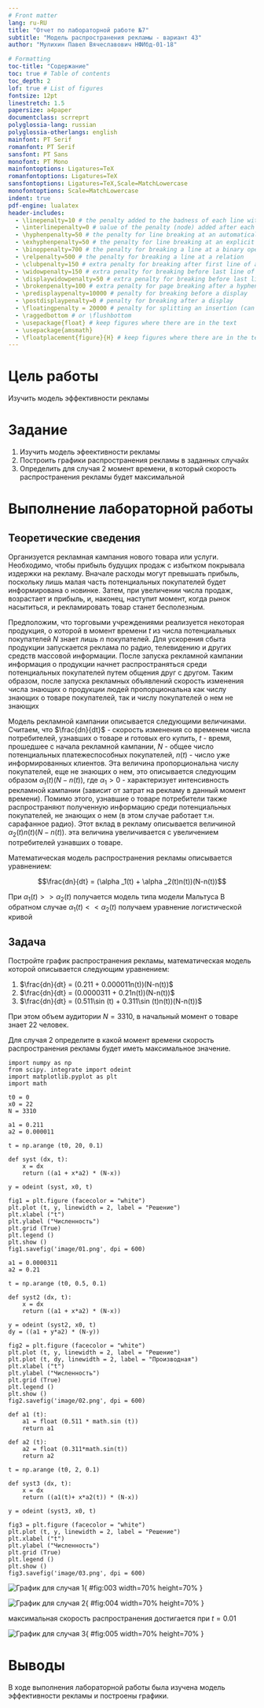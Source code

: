 ```yaml
---
# Front matter
lang: ru-RU
title: "Отчет по лабораторной работе №7"
subtitle: "Модель распространения рекламы - вариант 43"
author: "Мулихин Павел Вячеславович НФИбд-01-18"

# Formatting
toc-title: "Содержание"
toc: true # Table of contents
toc_depth: 2
lof: true # List of figures
fontsize: 12pt
linestretch: 1.5
papersize: a4paper
documentclass: scrreprt
polyglossia-lang: russian
polyglossia-otherlangs: english
mainfont: PT Serif
romanfont: PT Serif
sansfont: PT Sans
monofont: PT Mono
mainfontoptions: Ligatures=TeX
romanfontoptions: Ligatures=TeX
sansfontoptions: Ligatures=TeX,Scale=MatchLowercase
monofontoptions: Scale=MatchLowercase
indent: true
pdf-engine: lualatex
header-includes:
  - \linepenalty=10 # the penalty added to the badness of each line within a paragraph (no associated penalty node) Increasing the υalue makes tex try to haυe fewer lines in the paragraph.
  - \interlinepenalty=0 # υalue of the penalty (node) added after each line of a paragraph.
  - \hyphenpenalty=50 # the penalty for line breaking at an automatically inserted hyphen
  - \exhyphenpenalty=50 # the penalty for line breaking at an explicit hyphen
  - \binoppenalty=700 # the penalty for breaking a line at a binary operator
  - \relpenalty=500 # the penalty for breaking a line at a relation
  - \clubpenalty=150 # extra penalty for breaking after first line of a paragraph
  - \widowpenalty=150 # extra penalty for breaking before last line of a paragraph
  - \displaywidowpenalty=50 # extra penalty for breaking before last line before a display math
  - \brokenpenalty=100 # extra penalty for page breaking after a hyphenated line
  - \predisplaypenalty=10000 # penalty for breaking before a display
  - \postdisplaypenalty=0 # penalty for breaking after a display
  - \floatingpenalty = 20000 # penalty for splitting an insertion (can only be split footnote in standard LaTeX)
  - \raggedbottom # or \flushbottom
  - \usepackage{float} # keep figures where there are in the text
  - \usepackage{amsmath}
  - \floatplacement{figure}{H} # keep figures where there are in the text
---
```


# Цель работы

Изучить модель эффективности рекламы

# Задание

1.  Изучить модель эфеективности рекламы
2.  Построить графики распространения рекламы в заданных случайх
3.  Определить для случая 2 момент времени, в который скорость распространения рекламы будет максимальной

# Выполнение лабораторной работы

## Теоретические сведения

Организуется рекламная кампания нового товара или услуги. Необходимо, чтобы прибыль будущих продаж с избытком покрывала издержки на рекламу. Вначале расходы могут превышать прибыль, поскольку лишь малая часть потенциальных покупателей будет информирована о новинке. Затем, при увеличении числа продаж, возрастает и прибыль, и, наконец, наступит момент, когда рынок насытиться, и рекламировать товар станет бесполезным.

Предположим, что торговыми учреждениями реализуется некоторая продукция, о которой в момент времени $t$ из числа потенциальных покупателей $N$ знает лишь $n$ покупателей. Для ускорения сбыта продукции запускается реклама по радио, телевидению и других средств массовой информации. После запуска рекламной кампании информация о продукции начнет распространяться среди потенциальных покупателей путем общения друг с другом. Таким образом, после запуска рекламных объявлений скорость изменения числа знающих о продукции людей пропорциональна как числу знающих о товаре покупателей, так и числу покупателей о нем не знающих

Модель рекламной кампании описывается следующими величинами.
Считаем, что $\frac{dn}{dt}$ - скорость изменения со временем числа потребителей, узнавших о товаре и готовых его купить,
$t$ - время, прошедшее с начала рекламной кампании,
$N$ - общее число потенциальных платежеспособных покупателей,
$n(t)$ - число  уже информированных клиентов.
Эта величина пропорциональна числу покупателей, еще не знающих о нем, это описывается следующим образом
$\alpha _1(t)(N-n(t))$, где $\alpha _1>0$ -  характеризует интенсивность рекламной кампании (зависит от затрат на рекламу в данный момент времени).
Помимо этого, узнавшие о товаре потребители также распространяют полученную информацию среди потенциальных покупателей, не знающих о нем (в этом случае работает т.н. сарафанное радио). Этот вклад в рекламу описывается величиной  $\alpha _2(t)n(t)(N-n(t))$. эта величина увеличивается с увеличением потребителей узнавших о товаре.

Математическая модель распространения рекламы описывается уравнением:

$$\frac{dn}{dt} = (\alpha _1(t) + \alpha _2(t)n(t))(N-n(t))$$

При $\alpha _1(t) >> \alpha _2(t)$ получается модель типа модели Мальтуса
В обратном случае $\alpha _1(t) << \alpha _2(t)$ получаем уравнение логистической кривой


## Задача

Постройте график распространения рекламы, математическая модель которой описывается следующим уравнением:

1.  $\frac{dn}{dt} = (0.211 + 0.000011n(t))(N-n(t))$
2.  $\frac{dn}{dt} = (0.0000311 + 0.21n(t))(N-n(t))$
3.  $\frac{dn}{dt} = (0.511\sin (t) + 0.311\sin (t)n(t))(N-n(t))$

При этом объем аудитории $N = 3310$, в начальный момент о товаре знает 22 человек.

Для случая 2 определите в какой момент времени скорость распространения рекламы будет иметь максимальное значение.

```
import numpy as np
from scipy. integrate import odeint
import matplotlib.pyplot as plt
import math

t0 = 0
x0 = 22
N = 3310

a1 = 0.211
a2 = 0.000011

t = np.arange (t0, 20, 0.1)

def syst (dx, t):
    x = dx
    return ((a1 + x*a2) * (N-x))

y = odeint (syst, x0, t)

fig1 = plt.figure (facecolor = "white")
plt.plot (t, y, linewidth = 2, label = "Решение")
plt.xlabel ("t")
plt.ylabel ("Численность")
plt.grid (True)
plt.legend ()
plt.show ()
fig1.savefig('image/01.png', dpi = 600)

a1 = 0.0000311
a2 = 0.21

t = np.arange (t0, 0.5, 0.1)

def syst2 (dx, t):
    x = dx
    return ((a1 + x*a2) * (N-x))
    
y = odeint (syst2, x0, t)
dy = ((a1 + y*a2) * (N-y))

fig2 = plt.figure (facecolor = "white")
plt.plot (t, y, linewidth = 2, label = "Решение")
plt.plot (t, dy, linewidth = 2, label = "Производная")
plt.xlabel ("t")
plt.ylabel ("Численность")
plt.grid (True)
plt.legend ()
plt.show ()
fig2.savefig('image/02.png', dpi = 600)

def a1 (t):
    a1 = float (0.511 * math.sin (t))
    return a1

def a2 (t):
    a2 = float (0.311*math.sin(t))
    return a2

t = np.arange (t0, 2, 0.1)

def syst3 (dx, t):
    x = dx
    return ((a1(t)+ x*a2(t)) * (N-x))

y = odeint (syst3, x0, t)

fig3 = plt.figure (facecolor = "white")
plt.plot (t, y, linewidth = 2, label = "Решение")
plt.xlabel ("t")
plt.ylabel ("Численность")
plt.grid (True)
plt.legend ()
plt.show ()
fig3.savefig('image/03.png', dpi = 600)
```

![График для случая 1](image/01.png){ #fig:003 width=70% height=70% }

![График для случая 2](image/02.png){ #fig:004 width=70% height=70% }

максимальная скорость распространения достигается при $t=0.01$

![График для случая 3](image/03.png){ #fig:005 width=70% height=70% }

# Выводы
В ходе выполнения лабораторной работы была изучена модель эффективности рекламы и построены графики.